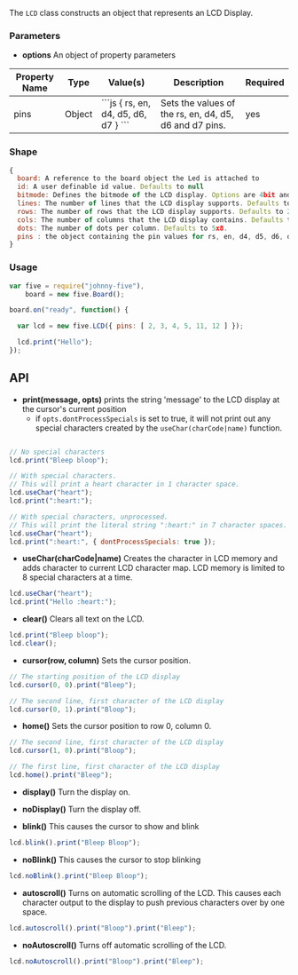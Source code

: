 The `LCD` class constructs an object that represents an LCD Display.

### Parameters

* **options** An object of property parameters
 <table>
  <thead>
    <tr>
      <th>Property Name</th>
      <th>Type</th>
      <th>Value(s)</th>
      <th>Description</th>
      <th>Required</th>
    </tr>
  </thead>
  <tbody>
    <tr>
      <td>pins</td>
      <td>Object</td>
      <td>
```js
{ rs, en, d4, d5, d6, d7 }
```
</td>
     <td>
       Sets the values of the rs, en, d4, d5, d6 and d7 pins.
     </td>
      <td>
        yes
      </td>
    </tr>
  </tbody>
  </table>

### Shape

```js
{
  board: A reference to the board object the Led is attached to
  id: A user definable id value. Defaults to null
  bitmode: Defines the bitmode of the LCD display. Options are 4bit and 8bit.
  lines: The number of lines that the LCD display supports. Defaults to 2.
  rows: The number of rows that the LCD display supports. Defaults to 2.
  cols: The number of columns that the LCD display contains. Defaults to 16.
  dots: The number of dots per column. Defaults to 5x8.
  pins : the object containing the pin values for rs, en, d4, d5, d6, d7
}
```

### Usage

```js
var five = require("johnny-five"), 
    board = new five.Board();

board.on("ready", function() {

  var lcd = new five.LCD({ pins: [ 2, 3, 4, 5, 11, 12 ] });

  lcd.print("Hello");
});

```

## API

- **print(message, opts)** prints the string 'message' to the LCD display at the cursor's current position
  - if `opts.dontProcessSpecials` is set to true, it will not print out any special characters created by the `useChar(charCode|name)` function.

``` js

// No special characters
lcd.print("Bleep bloop");

// With special characters. 
// This will print a heart character in 1 character space.
lcd.useChar("heart");
lcd.print(":heart:");

// With special characters, unprocessed. 
// This will print the literal string ":heart:" in 7 character spaces.
lcd.useChar("heart");
lcd.print(":heart:", { dontProcessSpecials: true });
```

- **useChar(charCode|name)** Creates the character in LCD memory and adds character to current LCD character map. LCD memory is limited to 8 special characters at a time. 

``` js
lcd.useChar("heart");
lcd.print("Hello :heart:");
```

- **clear()** Clears all text on the LCD. 

``` js
lcd.print("Bleep bloop");
lcd.clear();
```

- **cursor(row, column)** Sets the cursor position.

``` js
// The starting position of the LCD display
lcd.cursor(0, 0).print("Bleep");

// The second line, first character of the LCD display
lcd.cursor(0, 1).print("Bloop");

```

- **home()** Sets the cursor position to row 0, column 0.

``` js
// The second line, first character of the LCD display
lcd.cursor(1, 0).print("Bloop"); 

// The first line, first character of the LCD display
lcd.home().print("Bleep"); 
```

- **display()** Turn the display on.

- **noDisplay()** Turn the display off.

- **blink()** This causes the cursor to show and blink

``` js
lcd.blink().print("Bleep Bloop");
```

- **noBlink()** This causes the cursor to stop blinking

``` js
lcd.noBlink().print("Bleep Bloop");
```

- **autoscroll()** Turns on automatic scrolling of the LCD. This causes each character output to the display to push previous characters over by one space.

``` js
lcd.autoscroll().print("Bloop").print("Bleep");
```

- **noAutoscroll()** Turns off automatic scrolling of the LCD.

``` js
lcd.noAutoscroll().print("Bloop").print("Bleep");
```

